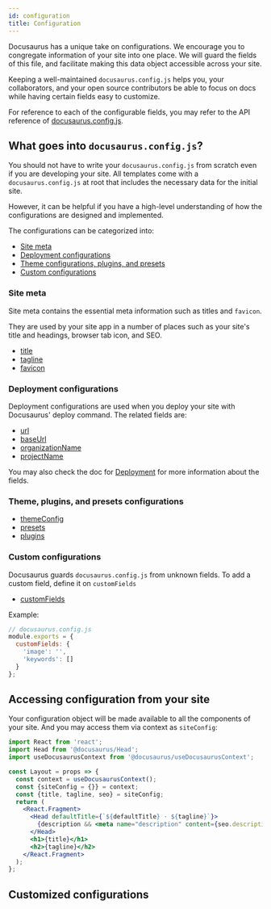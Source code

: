 ```yaml
---
id: configuration
title: Configuration
---
```


<!-- Goal: To explain the intention and best practices for configurations -->

Docusaurus has a unique take on configurations. We encourage you to congregate information of your site into one place. We will guard the fields of this file, and facilitate making this data object accessible across your site.

Keeping a well-maintained `docusaurus.config.js` helps you, your collaborators, and your open source contributors be able to focus on docs while having certain fields easy to customize.

For reference to each of the configurable fields, you may refer to the API reference of [docusaurus.config.js](/docs/docusaurus.config.js).

## What goes into `docusaurus.config.js`?

You should not have to write your `docusaurus.config.js` from scratch even if you are developing your site. All templates come with a `docusaurus.config.js` at root that includes the necessary data for the initial site.

However, it can be helpful if you have a high-level understanding of how the configurations are designed and implemented.

The configurations can be categorized into:

- [Site meta](#site-meta)
- [Deployment configurations](#deployment-configurations)
- [Theme configurations, plugins, and presets](#theme-plugins-and-presets-configurations)
- [Custom configurations](#custom-configurations)

### Site meta

Site meta contains the essential meta information such as titles and `favicon`.

They are used by your site app in a number of places such as your site's title and headings, browser tab icon, and SEO.

- [title](docusaurus.config.js.md#title)
- [tagline](docusaurus.config.js.md#tagline)
- [favicon](docusaurus.config.js.md#favicon)

### Deployment configurations

Deployment configurations are used when you deploy your site with Docusaurus' deploy command. The related fields are:

<!-- TODO: if we use monospace for the field names, they no longer look like a link -->

<!-- TODO: currently these fields are only used in GH Pages, what about other deployment services such as Netlify -->

- [url](docusaurus.config.js.md#url)
- [baseUrl](docusaurus.config.js.md#baseUrl)
- [organizationName](docusaurus.config.js.md#organizationname)
- [projectName](docusaurus.config.js.md#projectName)

You may also check the doc for [Deployment](deployment.md) for more information about the fields.

### Theme, plugins, and presets configurations

<!-- TODO: More explanation from these docs, respectively -->

- [themeConfig](docusaurus.config.js.md#themeConfig)
- [presets](docusaurus.config.js.md#presets)
- [plugins](docusaurus.config.js.md#plugins)

### Custom configurations

Docusaurus guards `docusaurus.config.js` from unknown fields. To add a custom field, define it on `customFields`

- [customFields](docusaurus.config.js.md#customFields)

Example:

```js
// docusaurus.config.js
module.exports = {
  customFields: {
    'image': '',
    'keywords': []
  }
};
```


## Accessing configuration from your site

Your configuration object will be made available to all the components of your site. And you may access them via context as `siteConfig`:

```jsx
import React from 'react';
import Head from '@docusaurus/Head';
import useDocusaurusContext from '@docusaurus/useDocusaurusContext';

const Layout = props => {
  const context = useDocusaurusContext();
  const {siteConfig = {}} = context;
  const {title, tagline, seo} = siteConfig;
  return (
    <React.Fragment>
      <Head defaultTitle={`${defaultTitle} · ${tagline}`}>
        {description && <meta name="description" content={seo.description} />}
      </Head>
      <h1>{title}</h1>
      <h2>{tagline}</h2>
    </React.Fragment>
  );
};
```

## Customized configurations
